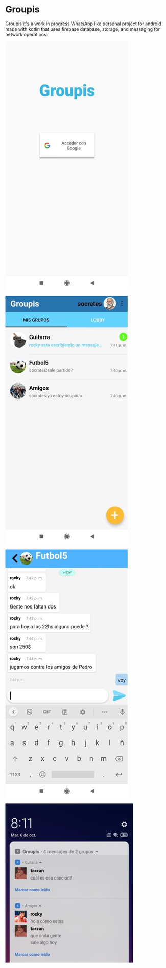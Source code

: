 # Groupis

Groupis it's a work in progress WhatsApp like personal project for android made with kotlin that uses firebase database, storage, and messaging for network operations.

![Image of Yaktocat](https://github.com/facundograpsas/Groupiss/blob/master/screenshots/7.jpeg)

![Image of Yaktocat](https://github.com/facundograpsas/Groupiss/blob/master/screenshots/2.jpeg)


![Image of Yaktocat](https://github.com/facundograpsas/Groupiss/blob/master/screenshots/1.jpeg)

![Image of Yaktocat](https://github.com/facundograpsas/Groupiss/blob/master/screenshots/9.jpeg)





